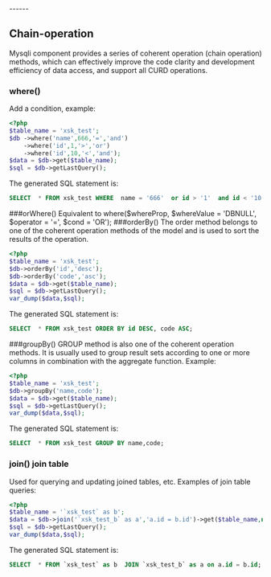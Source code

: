 <head>
     <title>EasySwoole mysqli|swoole mysqli|swoole mysql|swoole database connection pool|php connection pool</title>
     <meta name="keywords" content="EasySwoole mysqli|swoole mysqli|swoole mysql|swoole database connection pool|php connection pool"/>
     <meta name="description" content="asySwoole mysqli|swoole mysqli|swoole mysql|swoole database connection pool|php connection pool"/>
</head>
---<head>---

## Chain-operation
Mysqli component provides a series of coherent operation (chain operation) methods, which can effectively improve the code clarity and development efficiency of data access, and support all CURD operations.

### where()
Add a condition, example:
```php
<?php
$table_name = 'xsk_test';
$db ->where('name',666,'=','and')
    ->where('id',1,'>','or')
    ->where('id',10,'<','and');
$data = $db->get($table_name);
$sql = $db->getLastQuery();
```
The generated SQL statement is:
```sql
SELECT  * FROM xsk_test WHERE  name = '666'  or id > '1'  and id < '10';
```
###orWhere()
Equivalent to where($whereProp, $whereValue = 'DBNULL', $operator = '=', $cond = 'OR');
###orderBy()
The order method belongs to one of the coherent operation methods of the model and is used to sort the results of the operation.
```php
<?php
$table_name = 'xsk_test';
$db->orderBy('id','desc');
$db->orderBy('code','asc');
$data = $db->get($table_name);
$sql = $db->getLastQuery();
var_dump($data,$sql);
```
The generated SQL statement is:
```sql
SELECT  * FROM xsk_test ORDER BY id DESC, code ASC;
```

###groupBy()
GROUP method is also one of the coherent operation methods. It is usually used to group result sets according to one or more columns in combination with the aggregate function. Example:
```php
<?php
$table_name = 'xsk_test';
$db->groupBy('name,code');
$data = $db->get($table_name);
$sql = $db->getLastQuery();
var_dump($data,$sql);
```
The generated SQL statement is:
```sql
SELECT  * FROM xsk_test GROUP BY name,code;
```

### join() join table
Used for querying and updating joined tables, etc.
Examples of join table queries:
```php
<?php
$table_name = '`xsk_test` as b';
$data = $db->join('`xsk_test_b` as a','a.id = b.id')->get($table_name,null,'*');
$sql = $db->getLastQuery();
var_dump($data,$sql);
```
The generated SQL statement is:
```sql
SELECT  * FROM `xsk_test` as b  JOIN `xsk_test_b` as a on a.id = b.id;
```

